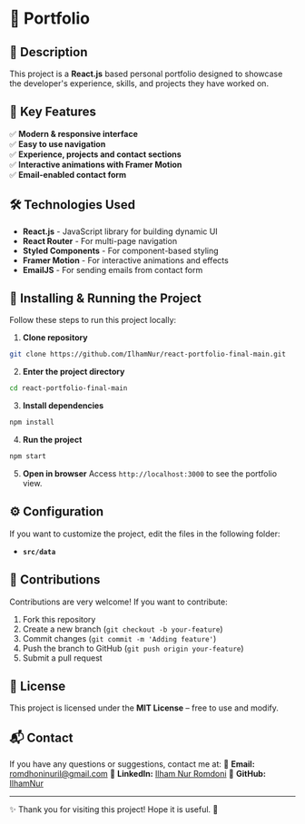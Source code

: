 # 🚀 Portfolio

## 📌 Description
This project is a **React.js** based personal portfolio designed to showcase the developer's experience, skills, and projects they have worked on.

## 🎯 Key Features
✅ **Modern & responsive interface**<br>
✅ **Easy to use navigation**<br>
✅ **Experience, projects and contact sections**<br>
✅ **Interactive animations with Framer Motion**<br>
✅ **Email-enabled contact form**<br>

## 🛠️ Technologies Used
- **React.js** - JavaScript library for building dynamic UI
- **React Router** - For multi-page navigation
- **Styled Components** - For component-based styling
- **Framer Motion** - For interactive animations and effects
- **EmailJS** - For sending emails from contact form

## 🔧 Installing & Running the Project
Follow these steps to run this project locally:

1. **Clone repository**
```sh
git clone https://github.com/IlhamNur/react-portfolio-final-main.git
```
2. **Enter the project directory**
```sh
cd react-portfolio-final-main
```
3. **Install dependencies**
```sh
npm install
```
4. **Run the project**
```sh
npm start
```
5. **Open in browser**
Access `http://localhost:3000` to see the portfolio view.

## ⚙️ Configuration
If you want to customize the project, edit the files in the following folder:
- **`src/data`**

## 🤝 Contributions
Contributions are very welcome! If you want to contribute:
1. Fork this repository
2. Create a new branch (`git checkout -b your-feature`)
3. Commit changes (`git commit -m 'Adding feature'`)
4. Push the branch to GitHub (`git push origin your-feature`)
5. Submit a pull request

## 📜 License
This project is licensed under the **MIT License** – free to use and modify.

## 📬 Contact
If you have any questions or suggestions, contact me at:
📧 **Email:** romdhoninuril@gmail.com
🔗 **LinkedIn:** [Ilham Nur Romdoni](https://www.linkedin.com/in/ilham-nur-romdoni-167263206/)
🐙 **GitHub:** [IlhamNur](https://github.com/IlhamNur)

---
✨ Thank you for visiting this project! Hope it is useful. 🚀
